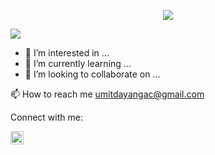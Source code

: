 
<p align="center">
<img src="https://readme-typing-svg.herokuapp.com?size=23&duration=4500&color=000000&center=yanl%C4%B1%C5%9F&vCenter=yanl%C4%B1%C5%9F&multiline=true&width=600&height=140&lines=I'm+%C3%9Cmit+DAYANGA%C3%87;Technologies+I'm+Interested+In;HTML%2CCSS%2CJavaScript%2CReact%2CAngular%2CVue;PHP%2CJAVA%2CC%23%2CPython">
</p>

![](https://komarev.com/ghpvc/?username=umitdayangac&style=flat-square)
<!--##  👋 Hi, I’m @umitdayangac-->
- 👀 I’m interested in ...
- 🌱 I’m currently learning ...
- 💞️ I’m looking to collaborate on ...

📫 How to reach me umitdayangac@gmail.com

Connect with me:

<a href="https://www.linkedin.com/in/%C3%BCmit-dayanga%C3%A7-98209171/"><img align="left" src="https://raw.githubusercontent.com/yushi1007/yushi1007/main/images/linkedin.svg" alt="Sina | LinkedIn" width="21px"/></a>
